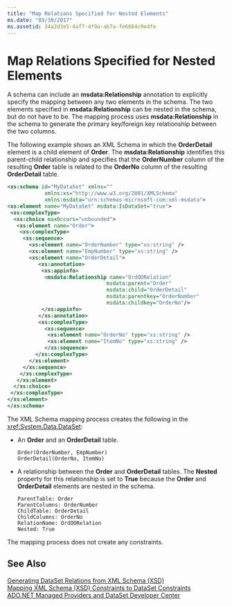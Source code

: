 ```yaml
---
title: "Map Relations Specified for Nested Elements"
ms.date: "03/30/2017"
ms.assetid: 24a2d3e5-4af7-4f9a-ab7a-fe6684c9e4fe
---
```

# Map Relations Specified for Nested Elements
A schema can include an **msdata:Relationship** annotation to explicitly specify the mapping between any two elements in the schema. The two elements specified in **msdata:Relationship** can be nested in the schema, but do not have to be. The mapping process uses **msdata:Relationship** in the schema to generate the primary key/foreign key relationship between the two columns.  
  
 The following example shows an XML Schema in which the **OrderDetail** element is a child element of **Order**. The **msdata:Relationship** identifies this parent-child relationship and specifies that the **OrderNumber** column of the resulting **Order** table is related to the **OrderNo** column of the resulting **OrderDetail** table.  
  
```xml  
<xs:schema id="MyDataSet" xmlns=""   
            xmlns:xs="http://www.w3.org/2001/XMLSchema"   
            xmlns:msdata="urn:schemas-microsoft-com:xml-msdata">  
<xs:element name="MyDataSet" msdata:IsDataSet="true">  
 <xs:complexType>  
  <xs:choice maxOccurs="unbounded">  
   <xs:element name="Order">  
    <xs:complexType>  
     <xs:sequence>  
       <xs:element name="OrderNumber" type="xs:string" />  
       <xs:element name="EmpNumber" type="xs:string" />  
       <xs:element name="OrderDetail">  
          <xs:annotation>  
           <xs:appinfo>  
            <msdata:Relationship name="OrdODRelation"   
                                msdata:parent="Order"   
                                msdata:child="OrderDetail"   
                                msdata:parentkey="OrderNumber"   
                                msdata:childkey="OrderNo"/>  
           </xs:appinfo>  
          </xs:annotation>  
          <xs:complexType>  
            <xs:sequence>  
             <xs:element name="OrderNo" type="xs:string" />  
             <xs:element name="ItemNo" type="xs:string" />  
            </xs:sequence>  
         </xs:complexType>  
       </xs:element>  
     </xs:sequence>  
    </xs:complexType>  
   </xs:element>  
  </xs:choice>  
 </xs:complexType>  
</xs:element>  
</xs:schema>  
```  
  
 The XML Schema mapping process creates the following in the <xref:System.Data.DataSet>:  
  
- An **Order** and an **OrderDetail** table.  
  
  ```  
  Order(OrderNumber, EmpNumber)  
  OrderDetail(OrderNo, ItemNo)  
  ```  
  
- A relationship between the **Order** and **OrderDetail** tables. The **Nested** property for this relationship is set to **True** because the **Order** and **OrderDetail** elements are nested in the schema.  
  
  ```  
  ParentTable: Order  
  ParentColumns: OrderNumber   
  ChildTable: OrderDetail  
  ChildColumns: OrderNo   
  RelationName: OrdODRelation  
  Nested: True  
  ```  
  
 The mapping process does not create any constraints.  
  
## See Also  
 [Generating DataSet Relations from XML Schema (XSD)](../../../../../docs/framework/data/adonet/dataset-datatable-dataview/generating-dataset-relations-from-xml-schema-xsd.md)  
 [Mapping XML Schema (XSD) Constraints to DataSet Constraints](../../../../../docs/framework/data/adonet/dataset-datatable-dataview/mapping-xml-schema-xsd-constraints-to-dataset-constraints.md)  
 [ADO.NET Managed Providers and DataSet Developer Center](http://go.microsoft.com/fwlink/?LinkId=217917)
